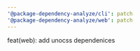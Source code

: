 ```yaml
---
'@package-dependency-analyze/cli': patch
'@package-dependency-analyze/web': patch
---
```


feat(web): add unocss dependenices
